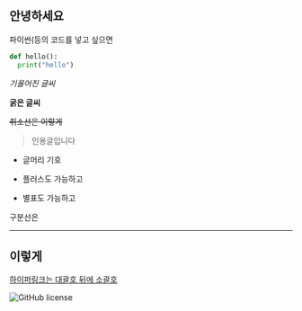 ## 안녕하세요

파이썬(등의 코드를 넣고 싶으면
```python
def hello():
  print("hello")
```

*기울어진 글씨*

**굵은 글씨**

~~취소선은 이렇게~~

>인용글입니다

- 글머리 기호 

+ 플러스도 가능하고

* 별표도 가능하고

구분선은
***
이렇게
---

[하이퍼링크는 대괄호 뒤에 소괄호]()

![GitHub license](https://img.shields.io/badge/label-click-blue.sgv)
